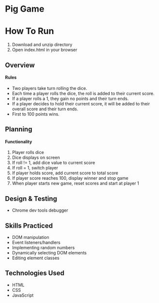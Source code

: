 # Pig Game

# How To Run
1. Download and unzip directory
2. Open index.html in your browser

## Overview
#### Rules
- Two players take turn rolling the dice.
- Each time a player rolls the dice, the roll is added to their current score.
- If a player rolls a 1, they gain no points and their turn ends.
- If a player decides to hold their current score, it will be added to their overall score and their turn ends.
- First to 100 points wins.

## Planning
#### Functionality
1. Player rolls dice
2. Dice displays on screen
3. If roll != 1, add dice value to current score
4. If roll = 1, switch player
5. If player holds score, add current score to total score
6. If player score reaches 100, display winner and stop game
7. When player starts new game, reset scores and start at player 1

## Design & Testing
- Chrome dev tools debugger

## Skills Practiced
- DOM manipulation
- Event listeners/handlers
- Implementing random numbers
- Dynamically selecting DOM elements
- Editing element classes

## Technologies Used
- HTML
- CSS
- JavaScript
